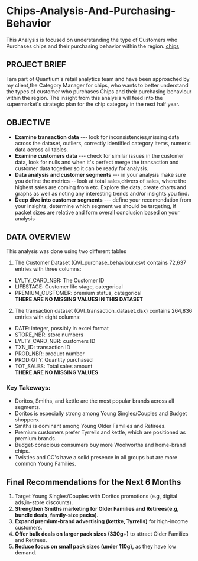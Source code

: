 # Chips-Analysis-And-Purchasing-Behavior
This Analysis is focused on understanding the type of Customers who Purchases chips and their purchasing behavior within the region.
[chips](img_pringles.jpg)
## PROJECT BRIEF
I am part of Quantium's retail analytics team and have been approached by my client,the Category Manager for chips, who wants to better understand the types of customer who purchases Chips and their purchasing behaviour within the region.
  The insight from this analysis will feed into the supermarket's strategic plan for the chip category in the next half year.

## OBJECTIVE
* **Examine  transaction data** --- look for inconsistencies,missing data across the dataset, outliers, correctly identified category items, numeric data across all tables.
* **Examine customers data**  --- check for similar issues in the customer data, look for nulls and when it's perfect merge the transaction and customer data together so it can be ready for analysis.
* **Data analysis and customer segments** --- in your analysis make sure you define the metrics -- look at total sales,drivers of sales, where the highest sales are coming from etc. Explore the data, create charts and graphs as well as noting any interesting trends  and/or insights you find.
* **Deep dive into customer segments** --- define your recomendation from your insights, determine which segment we should be targeting, if packet sizes are relative and form overall conclusion based on your analysis

## DATA OVERVIEW
This analysis was done using two different tables 
1. The Customer Dataset (QVI_purchase_behaviour.csv) contains 72,637 entries with three columns:
* LYLTY_CARD_NBR: The Customer ID
* LIFESTAGE: Customer life stage, categorical
* PREMIUM_CUSTOMER: premium status, categorical <br>  **THERE ARE NO MISSING VALUES IN THIS DATASET**
  
2. The transaction dataset (QVI_transaction_dataset.xlsx) contains 264,836 entries with eight columns:
* DATE: integer, possibly in excel format
* STORE_NBR: store numbers
* LYLTY_CARD_NBR: customers ID
* TXN_ID: transaction ID
* PROD_NBR: product number
* PROD_QTY: Quantity purchased
* TOT_SALES: Total sales amount <br> **THERE ARE NO MISSING VALUES**

### Key Takeways: 
* Doritos, Smiths, and kettle are the most popular brands across all segments.
* Doritos is especially strong among Young Singles/Couples and Budget shoppers.
* Smiths is dominant among Young Older Families and Retirees.
* Premium customers prefer Tyrrells and kettle, which are positioned as premium  brands.
* Budget-conscious consumers buy more Woolworths and home-brand chips.
* Twisties and CC's have a solid presence in all groups but are more common Young Families.

## Final Recommendations for the Next 6 Months 
1. Target Young Singles/Couples with Doritos promotions (e.g, digital ads,in-store discounts).
2. **Strengthen Smiths marketing for Older Families and Retirees(e.g, bundle deals, family-size packs)**.
3. **Expand premium-brand advertising (kettke, Tyrrells)** for high-income customers.
4. **Offer bulk deals on larger pack sizes (330g+)** to attract Older Families and Retirees.
5. **Reduce focus on small pack sizes (under 110g),** as they have low demand.
